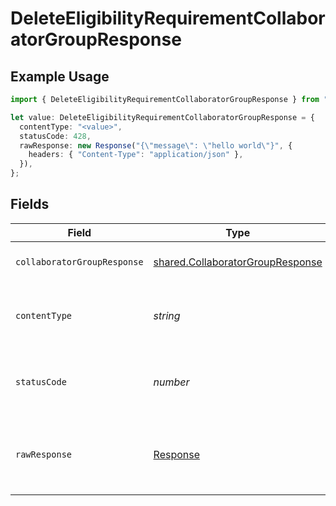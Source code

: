 # DeleteEligibilityRequirementCollaboratorGroupResponse

## Example Usage

```typescript
import { DeleteEligibilityRequirementCollaboratorGroupResponse } from "@wingspan/payments/sdk/models/operations";

let value: DeleteEligibilityRequirementCollaboratorGroupResponse = {
  contentType: "<value>",
  statusCode: 428,
  rawResponse: new Response("{\"message\": \"hello world\"}", {
    headers: { "Content-Type": "application/json" },
  }),
};
```

## Fields

| Field                                                                                       | Type                                                                                        | Required                                                                                    | Description                                                                                 |
| ------------------------------------------------------------------------------------------- | ------------------------------------------------------------------------------------------- | ------------------------------------------------------------------------------------------- | ------------------------------------------------------------------------------------------- |
| `collaboratorGroupResponse`                                                                 | [shared.CollaboratorGroupResponse](../../../sdk/models/shared/collaboratorgroupresponse.md) | :heavy_minus_sign:                                                                          | Collaborator Configuration Per Group                                                        |
| `contentType`                                                                               | *string*                                                                                    | :heavy_check_mark:                                                                          | HTTP response content type for this operation                                               |
| `statusCode`                                                                                | *number*                                                                                    | :heavy_check_mark:                                                                          | HTTP response status code for this operation                                                |
| `rawResponse`                                                                               | [Response](https://developer.mozilla.org/en-US/docs/Web/API/Response)                       | :heavy_check_mark:                                                                          | Raw HTTP response; suitable for custom response parsing                                     |